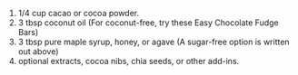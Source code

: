 1. 1/4 cup cacao or cocoa powder.
2. 3 tbsp coconut oil (For coconut-free, try these Easy Chocolate Fudge Bars)
3. 3 tbsp pure maple syrup, honey, or agave (A sugar-free option is written out above)
4. optional extracts, cocoa nibs, chia seeds, or other add-ins.